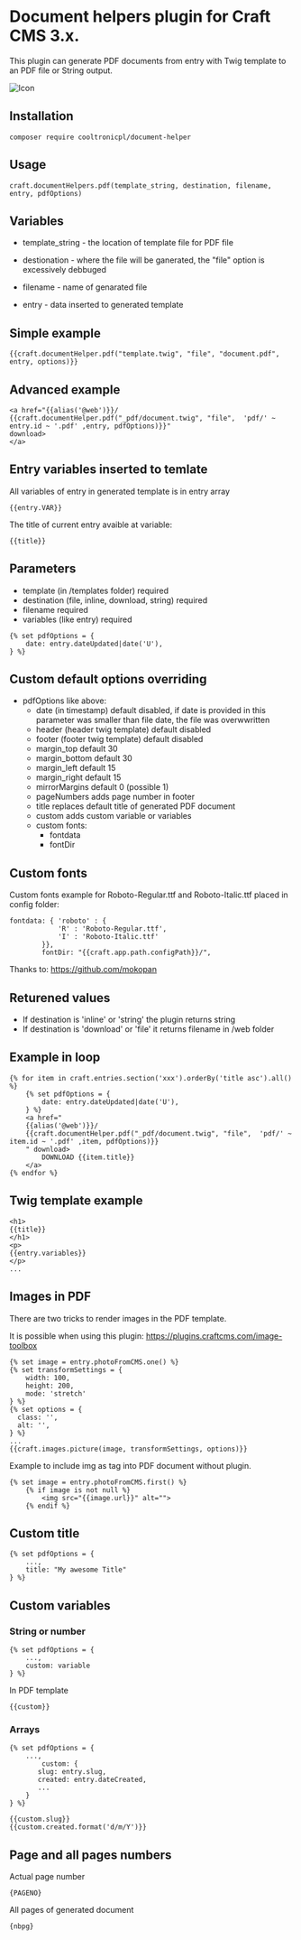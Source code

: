 # Document helpers plugin for Craft CMS 3.x. 
This plugin can generate PDF documents from entry with Twig template to an PDF file or String output. 

![Icon](resources/document.png)

## Installation

```
composer require cooltronicpl/document-helper
```

## Usage

```
craft.documentHelpers.pdf(template_string, destination, filename, entry, pdfOptions)
```

## Variables

* template_string - the location of template file for PDF file

* destionation - where the file will be ganerated, the "file" option is excessively debbuged 

* filename - name of genarated file 

* entry - data inserted to generated template

## Simple example

```
{{craft.documentHelper.pdf("template.twig", "file", "document.pdf", entry, options)}} 
```

## Advanced example

```
<a href="{{alias('@web')}}/
{{craft.documentHelper.pdf("_pdf/document.twig", "file",  'pdf/' ~ entry.id ~ '.pdf' ,entry, pdfOptions)}}" 
download>
</a>
```

## Entry variables inserted to temlate

All variables of entry in generated template is in entry array
```
{{entry.VAR}}
```

The title of current entry avaible at variable:

```
{{title}}
```

## Parameters

* template (in /templates folder) required
* destination (file, inline, download, string) required
* filename required
* variables (like entry) required

```
{% set pdfOptions = {
	date: entry.dateUpdated|date('U'),
} %}
```

## Custom default options overriding

* pdfOptions like above:
   * date (in timestamp) default disabled, if date is provided in this parameter was smaller than file date, the file was overwwritten  
   * header (header twig template) default disabled
   * footer (footer twig template) default disabled
   * margin_top default 30
   * margin_bottom default 30
   * margin_left default 15
   * margin_right default 15
   * mirrorMargins default 0 (possible 1)
   * pageNumbers adds page number in footer
   * title replaces default title of generated PDF document
   * custom adds custom variable or variables
   * custom fonts:
      * fontdata
      * fontDir
   
## Custom fonts

Custom fonts example for Roboto-Regular.ttf and Roboto-Italic.ttf placed in config folder:
```
fontdata: { 'roboto' : {
            'R' : 'Roboto-Regular.ttf',
            'I' : 'Roboto-Italic.ttf'
        }},
		fontDir: "{{craft.app.path.configPath}}/",
```
Thanks to: https://github.com/mokopan

## Returened values

* If destination is 'inline' or 'string' the plugin returns string
* If destination is 'download' or 'file' it returns filename in /web folder

## Example in loop

```
{% for item in craft.entries.section('xxx').orderBy('title asc').all() %}
	{% set pdfOptions = {
		date: entry.dateUpdated|date('U'),
	} %}
	<a href="
	{{alias('@web')}}/
	{{craft.documentHelper.pdf("_pdf/document.twig", "file",  'pdf/' ~ item.id ~ '.pdf' ,item, pdfOptions)}}
	" download>
		DOWNLOAD {{item.title}}
	</a>
{% endfor %}
```		

## Twig template example

```
<h1>
{{title}}
</h1>
<p>
{{entry.variables}}
</p>
...
```

## Images in PDF

There are two tricks to render images in the PDF template.

It is possible when using this plugin: https://plugins.craftcms.com/image-toolbox 

```
{% set image = entry.photoFromCMS.one() %}
{% set transformSettings = {
    width: 100,
    height: 200,
    mode: 'stretch'
} %}
{% set options = {
  class: '',
  alt: '', 
} %}
...
{{craft.images.picture(image, transformSettings, options)}}
```

Example to include img as tag into PDF document without plugin.

```
{% set image = entry.photoFromCMS.first() %}
	{% if image is not null %}
		<img src="{{image.url}}" alt="">
	{% endif %}
```

## Custom title

```
{% set pdfOptions = {
	...,
	title: "My awesome Title"
} %}
```

## Custom variables

### String or number

```
{% set pdfOptions = {
	...,
	custom: variable
} %}
```

In PDF template

```
{{custom}}
```

### Arrays

```
{% set pdfOptions = {
	...,
		custom: {
       slug: entry.slug,
       created: entry.dateCreated,
       ...
    }
} %}
```

```
{{custom.slug}}
{{custom.created.format('d/m/Y')}}
```

## Page and all pages numbers

Actual page number

```
{PAGENO}
```

All pages of generated document

```
{nbpg}
```
